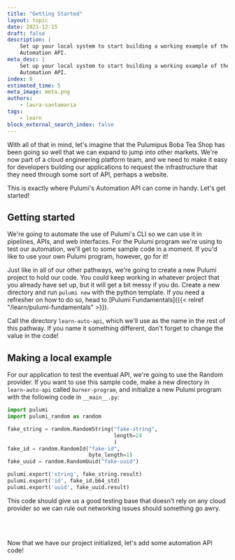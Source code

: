 ```yaml
---
title: "Getting Started"
layout: topic
date: 2021-12-15
draft: false
description: |
    Set up your local system to start building a working example of the
    Automation API.
meta_desc: |
    Set up your local system to start building a working example of the
    Automation API.
index: 0
estimated_time: 5
meta_image: meta.png
authors:
    - laura-santamaria
tags:
    - learn
block_external_search_index: false
---
```


With all of that in mind, let's imagine that the Pulumipus Boba Tea Shop has
been going so well that we can expand to jump into other markets. We're now part
of a cloud engineering platform team, and we need to make it easy for developers
building our applications to request the infrastructure that they need through
some sort of API, perhaps a website.

This is exactly where Pulumi's Automation API can come in handy. Let's get
started!

## Getting started

We're going to automate the use of Pulumi's CLI so we can use it in pipelines,
APIs, and web interfaces. For the Pulumi program we're using to test our
automation, we'll get to some sample code in a moment. If you'd like to use your
own Pulumi program, however, go for it!

Just like in all of our other pathways, we're going to create a new Pulumi
project to hold our code. You could keep working in whatever project that you
already have set up, but it will get a bit messy if you do. Create a new
directory and run `pulumi new` with the python template. If you need a refresher
on how to do so, head to [Pulumi
Fundamentals]({{< relref "/learn/pulumi-fundamentals" >}}).

Call the directory `learn-auto-api`, which we'll use as the name in the rest of
this pathway. If you name it something different, don't forget to change the
value in the code!

## Making a local example

For our application to test the eventual API, we're going to use the Random
provider. If you want to use this sample code, make a new directory in
`learn-auto-api` called `burner-program`, and initialize a new Pulumi program
with the following code in `__main__.py`:

```python
import pulumi
import pulumi_random as random

fake_string = random.RandomString("fake-string",
                                  length=24
                                  )
fake_id = random.RandomId("fake-id",
                          byte_length=1)
fake_uuid = random.RandomUuid("fake-uuid")

pulumi.export('string', fake_string.result)
pulumi.export('id', fake_id.b64_std)
pulumi.export('uuid', fake_uuid.result)
```

This code should give us a good testing base that doesn't rely on any cloud
provider so we can rule out networking issues should something go awry.

<br/>
<br/>

Now that we have our project initialized, let's add some automation API code!
